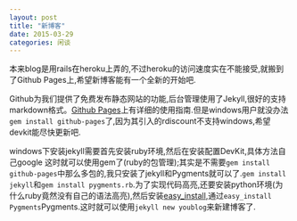 ```yaml
---
layout: post
title: "新博客"
date: 2015-03-29
categories: 闲谈
---
```

本来blog是用rails在heroku上弄的,不过heroku的访问速度实在不能接受,就搬到了Github Pages上,希望新博客能有一个全新的开始吧.

Github为我们提供了免费发布静态网站的功能,后台管理使用了Jekyll,很好的支持markdown格式。[Github Pages](http://pages.github.com)上有详细的使用指南.但是windows用户就没办法`gem install github-pages`了,因为其引入的rdiscount不支持windows,希望devkit能尽快更新吧.

windows下安装jekyll需要首先安装ruby环境,然后在安装配置DevKit,具体方法自己google
这时就可以使用gem了(ruby的包管理);其实是不需要`gem install github-pages`中那么多包的,我只安装了jekyll和Pygments就可以了.`gem install jekyll`和`gem install pygments.rb`.为了实现代码高亮,还要安装python环境(为什么ruby竟然没有自己的语法高亮),然后安装[easy_install](https://pypi.python.org/pypi/setuptools#installation-instructions),通过`easy_install Pygments`Pygments.这时就可以使用`jekyll new youblog`来新建博客了.

